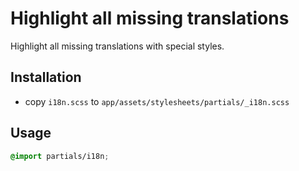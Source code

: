 # Highlight all missing translations

Highlight all missing translations with special styles.

## Installation

* copy `i18n.scss` to `app/assets/stylesheets/partials/_i18n.scss`

## Usage

```css
@import partials/i18n;
```
